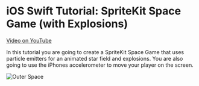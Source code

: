 # iOS Swift Tutorial: SpriteKit Space Game (with Explosions)

[Video on YouTube](https://youtu.be/cJy61bOqQpg)

In this tutorial you are going to create a SpriteKit Space Game that uses particle emitters for an animated star field and explosions. You are also going to use the iPhones accelerometer to move your player on the screen.

![Outer Space](http://i.imgur.com/9pzSzi5.png "Outer Space")
